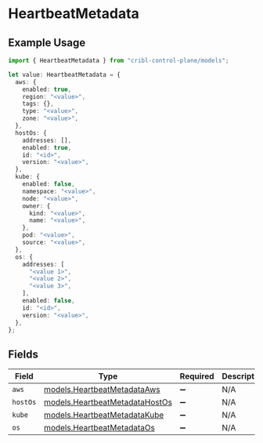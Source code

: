 # HeartbeatMetadata

## Example Usage

```typescript
import { HeartbeatMetadata } from "cribl-control-plane/models";

let value: HeartbeatMetadata = {
  aws: {
    enabled: true,
    region: "<value>",
    tags: {},
    type: "<value>",
    zone: "<value>",
  },
  hostOs: {
    addresses: [],
    enabled: true,
    id: "<id>",
    version: "<value>",
  },
  kube: {
    enabled: false,
    namespace: "<value>",
    node: "<value>",
    owner: {
      kind: "<value>",
      name: "<value>",
    },
    pod: "<value>",
    source: "<value>",
  },
  os: {
    addresses: [
      "<value 1>",
      "<value 2>",
      "<value 3>",
    ],
    enabled: false,
    id: "<id>",
    version: "<value>",
  },
};
```

## Fields

| Field                                                                  | Type                                                                   | Required                                                               | Description                                                            |
| ---------------------------------------------------------------------- | ---------------------------------------------------------------------- | ---------------------------------------------------------------------- | ---------------------------------------------------------------------- |
| `aws`                                                                  | [models.HeartbeatMetadataAws](../models/heartbeatmetadataaws.md)       | :heavy_minus_sign:                                                     | N/A                                                                    |
| `hostOs`                                                               | [models.HeartbeatMetadataHostOs](../models/heartbeatmetadatahostos.md) | :heavy_minus_sign:                                                     | N/A                                                                    |
| `kube`                                                                 | [models.HeartbeatMetadataKube](../models/heartbeatmetadatakube.md)     | :heavy_minus_sign:                                                     | N/A                                                                    |
| `os`                                                                   | [models.HeartbeatMetadataOs](../models/heartbeatmetadataos.md)         | :heavy_minus_sign:                                                     | N/A                                                                    |
